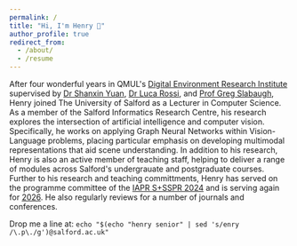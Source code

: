 ```yaml
---
permalink: /
title: "Hi, I'm Henry 👋"
author_profile: true
redirect_from:
  - /about/
  - /resume
---
```


<!-- Henry is a PhD student at Queen Mary, University of London in the Digital Environment Research Institute (DERI). His research focuses on the development and application of Graph Neural Networks to Vision-Language problems such as image captioning. Before joining DERI, Henry completed a BSc(Hons) in Computer Science with Professional Experience at the University of Salford and an MSc in Advanced Computer Science at the University of Liverpool. He also has three years of industry experience as a Full Stack Software Engineer. -->

<!-- Henry is a PhD student in the Digital Environment Research Institute (DERI) at Queen Mary, University of London, where he explores the intersection of artificial intelligence and computer vision. His research focuses on developing Graph Neural Networks for Vision-Language problems, with a particular emphasis on developing multimodal representations that aid scene understanding. Before joining DERI, Henry completed a BSc(Hons) in Computer Science with Professional Experience at the University of Salford and an MSc in Advanced Computer Science at the University of Liverpool. He has also worked as a software engineer in the financial services sector. -->


After four wonderful years in QMUL's [Digital Environment Research Institute](https://www.qmul.ac.uk/deri/) supervised by [Dr Shanxin Yuan](https://shanxinyuan.github.io/), [Dr Luca Rossi](https://blextar.github.io/luca-rossi/), and [Prof Greg Slabaugh](http://eecs.qmul.ac.uk/~gslabaugh/), Henry joined The University of Salford as a Lecturer in Computer Science. As a member of the Salford Informatics Research Centre, his research explores the intersection of artificial intelligence and computer vision. Specifically, he works on applying Graph Neural Networks within Vision-Language problems, placing particular emphasis on developing multimodal representations that aid scene understanding. In addition to his research, Henry is also an active member of teaching staff, helping to deliver a range of modules across Salford's undergrauate and postgraduate courses. Further to his research and teaching committments, Henry has served on the programme committee of the [IAPR S+SSPR 2024](https://sites.google.com/view/s-sspr-2024/home) and is serving again for [2026](https://ssspr2026.inf.unibe.ch/). He also regularly reviews for a number of journals and conferences.

<!-- He is supervised by [Dr Shanxin Yuan](https://shanxinyuan.github.io/), [Dr Luca Rossi](https://blextar.github.io/luca-rossi/), and [Prof Greg Slabaugh](http://eecs.qmul.ac.uk/~gslabaugh/).   -->

Drop me a line at: `echo "$(echo "henry senior" | sed 's/enry /\.p\./g')@salford.ac.uk"`
